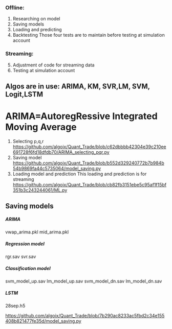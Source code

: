 ### Offline: 
1. Researching on model
2. Saving models
3. Loading and predicting
4. Backtesting
Those four tests are to maintain before testing at simulation account
### Streaming: 
5. Adjustment of code for streaming data
6. Testing at simulation account

## Algos are in use: ARIMA, KM, SVR,LM, SVM, Logit,LSTM 
# ARIMA=AutoregRessive Integrated Moving Average
1. Selecting p,q,r
https://github.com/algoix/Quant_Trade/blob/c62dbbbb42304e39c210ee691728f6fd18dfdb70/ARIMA_selecting_pqr.py
2. Saving model
https://github.com/algoix/Quant_Trade/blob/b552d329240772b7b984b54b9869fa44c5735064/model_saving.py
3. Loading model and prediction
This loading and prediction is for streaming
https://github.com/algoix/Quant_Trade/blob/cb82fb3151ebe5c95af1f15bf351b3c243244061/ML.py



## Saving models
##### ARIMA

vwap_arima.pkl
mid_arima.pkl

##### Regression model
rgr.sav
svr.sav

##### Classification model
svm_model_up.sav
lm_model_up.sav
svm_model_dn.sav
lm_model_dn.sav

##### LSTM 
28sep.h5

https://github.com/algoix/Quant_Trade/blob/7b290ac8233ac5fbd2c34e155408b821477fe35d/model_saving.py
